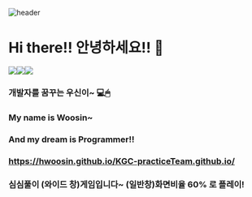 ![header](https://capsule-render.vercel.app/api?type=slice&color=auto&height=300&section=header&text=HWoosin&fontSize=90)
# Hi there!! 안녕하세요!! 👋
<img src="https://img.shields.io/badge/Java-red"/><img src = "https://img.shields.io/badge/JavaScript-F7DF1E"/><img src = "https://img.shields.io/badge/MySql-blue"/>

### 개발자를 꿈꾸는 우신이~ 💻🖱
### My name is Woosin~ 
### And my dream is Programmer!! 

### https://hwoosin.github.io/KGC-practiceTeam.github.io/
### 심심풀이 (와이드 창)게임입니다~ (일반창)화면비율 60% 로 플레이!
